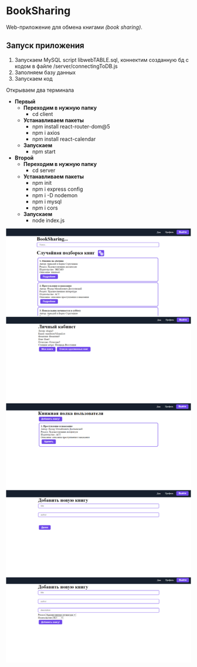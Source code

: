 # BookSharing

Web-приложение для обмена книгами _(book sharing)_.

## Запуск приложения

1. Запускаем MySQL script libwebTABLE.sql, коннектим созданную бд с кодом в файле /server/connectingToDB.js
2. Заполняем базу данных
3. Запускаем код

Открываем два терминала
- **Первый**
  - **Переходим в нужную папку**
    - cd client
  - **Устанавливаем пакеты**
    - npm install react-router-dom@5
    - npm i axios
    - npm install react-calendar
  - **Запускаем**
    - npm start
- **Второй**
  - **Переходим в нужную папку**
    - cd server
  - **Устанавливаем пакеты**
    - npm init
    - npm i express config
    - npm i -D nodemon
    - npm i mysql
    - npm i cors
  - **Запускаем**
    - node index.js

![](https://github.com/ArinaMak/BookSharing/blob/main/libweb/pictures/1.PNG)
![](https://github.com/ArinaMak/BookSharing/blob/main/libweb/pictures/2.PNG)
![](https://github.com/ArinaMak/BookSharing/blob/main/libweb/pictures/3.PNG)
![](https://github.com/ArinaMak/BookSharing/blob/main/libweb/pictures/4.PNG)
![](https://github.com/ArinaMak/BookSharing/blob/main/libweb/pictures/5.PNG)
